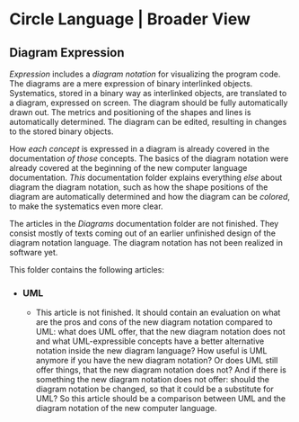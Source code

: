 ﻿Circle Language | Broader View
==============================

Diagram Expression
------------------

*Expression* includes a *diagram notation* for visualizing the program code. The diagrams are a mere expression of binary interlinked objects. Systematics, stored in a binary way as interlinked objects, are translated to a diagram, expressed on screen. The diagram should be fully automatically drawn out. The metrics and positioning of the shapes and lines is automatically determined. The diagram can be edited, resulting in changes to the stored binary objects.

How *each concept* is expressed in a diagram is already covered in the documentation *of those* concepts. The basics of the diagram notation were already covered at the beginning of the new computer language documentation. *This* documentation folder explains everything *else* about diagram the diagram notation, such as how the shape positions of the diagram are automatically determined and how the diagram can be *colored*, to make the systematics even more clear. 

The articles in the *Diagrams* documentation folder are not finished. They consist mostly of texts coming out of an earlier unfinished design of the diagram notation language. The diagram notation has not been realized in software yet.

This folder contains the following articles:

- ### UML

    - This article is not finished. It should contain an evaluation on what are the pros and cons of the new diagram notation compared to UML: what does UML offer, that the new diagram notation does not and what UML-expressible concepts have a better alternative notation inside the new diagram language? How useful is UML anymore if you have the new diagram notation? Or does UML still offer things, that the new diagram notation does not? And if there is something the new diagram notation does not offer: should the diagram notation be changed, so that it could be a substitute for UML? So this article should be a comparison between UML and the diagram notation of the new computer language.